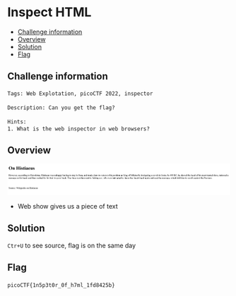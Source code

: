 # Inspect HTML
- [Challenge information](#challenge-information)
- [Overview](#overview)
- [Solution](#solution)
- [Flag](#flag)
## Challenge information
```test
Tags: Web Explotation, picoCTF 2022, inspector

Description: Can you get the flag?

Hints: 
1. What is the web inspector in web browsers?
```
## Overview
![alt text](./Static/Images/InspectHTML/image.png)  
* Web show gives us a piece of text
## Solution
`Ctr+U` to see source, flag is on the same day
## Flag
`picoCTF{1n5p3t0r_0f_h7ml_1fd8425b}`